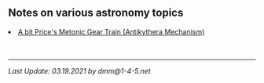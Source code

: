 <!-- 

#
#	David Meyer
#	dmm@m1-4-5.net
#	Sun Oct 30 13:33:40 2016
#
#	$Header: /mnt/disk0/dmm/public_html/qc/RCS/index.html,v 1.17 2019/10/04 18:11:15 dmm Exp $
#
-->
<h2>Notes on various astronomy topics</h2>

<li><a href="./prices_metonic_gear_train.pdf ">A bit Price's Metonic Gear Train (Antikythera Mechanism)</a>

<br>
<br>
<br>
<hr>
<i>Last Update: 03.19.2021 by dmm@1-4-5.net




